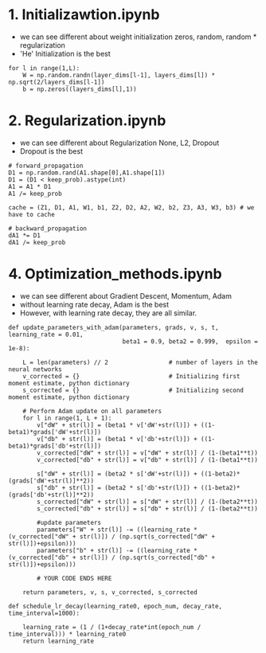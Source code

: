 # 1. Initializawtion.ipynb
- we can see different about weight initialization zeros, random, random * regularization
- 'He' Initialization is the best
~~~
for l in range(1,L):
    W = np.random.randn(layer_dims[l-1], layers_dims[l]) * np.sqrt(2/layers_dims[l-1])
    b = np.zeros((layers_dims[l],1))
~~~

# 2. Regularization.ipynb
- we can see different about Regularization None, L2, Dropout
- Dropout is the best
~~~
# forward_propagation
D1 = np.random.rand(A1.shape[0],A1.shape[1])    
D1 = (D1 < keep_prob).astype(int)
A1 = A1 * D1
A1 /= keep_prob

cache = (Z1, D1, A1, W1, b1, Z2, D2, A2, W2, b2, Z3, A3, W3, b3) # we have to cache 

# backward_propagation
dA1 *= D1 
dA1 /= keep_prob
~~~

# 4. Optimization_methods.ipynb
- we can see different about Gradient Descent, Momentum, Adam
- without learning rate decay, Adam is the best
- However, with learning rate decay, they are all similar.
~~~
def update_parameters_with_adam(parameters, grads, v, s, t, learning_rate = 0.01,
                                beta1 = 0.9, beta2 = 0.999,  epsilon = 1e-8):
    
    L = len(parameters) // 2                 # number of layers in the neural networks
    v_corrected = {}                         # Initializing first moment estimate, python dictionary
    s_corrected = {}                         # Initializing second moment estimate, python dictionary
    
    # Perform Adam update on all parameters
    for l in range(1, L + 1):
        v["dW" + str(l)] = (beta1 * v['dW'+str(l)]) + ((1-beta1)*grads['dW'+str(l)])
        v["db" + str(l)] = (beta1 * v['db'+str(l)]) + ((1-beta1)*grads['db'+str(l)])
        v_corrected["dW" + str(l)] = v["dW" + str(l)] / (1-(beta1**t))
        v_corrected["db" + str(l)] = v["db" + str(l)] / (1-(beta1**t))

        s["dW" + str(l)] = (beta2 * s['dW'+str(l)]) + ((1-beta2)*(grads['dW'+str(l)]**2))
        s["db" + str(l)] = (beta2 * s['db'+str(l)]) + ((1-beta2)*(grads['db'+str(l)]**2))
        s_corrected["dW" + str(l)] = s["dW" + str(l)] / (1-(beta2**t))
        s_corrected["db" + str(l)] = s["db" + str(l)] / (1-(beta2**t))

        #update parameters
        parameters["W" + str(l)] -= ((learning_rate * (v_corrected["dW" + str(l)]) / (np.sqrt(s_corrected["dW" + str(l)])+epsilon)))
        parameters["b" + str(l)] -= ((learning_rate * (v_corrected["db" + str(l)]) / (np.sqrt(s_corrected["db" + str(l)])+epsilon)))
        
        # YOUR CODE ENDS HERE

    return parameters, v, s, v_corrected, s_corrected
~~~
~~~
def schedule_lr_decay(learning_rate0, epoch_num, decay_rate, time_interval=1000):

    learning_rate = (1 / (1+decay_rate*int(epoch_num / time_interval))) * learning_rate0 
    return learning_rate
~~~
